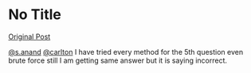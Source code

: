 # No Title

[Original Post](https://discourse.onlinedegree.iitm.ac.in/t/166576/28)

<p><a class="mention" href="/u/s.anand">@s.anand</a> <a class="mention" href="/u/carlton">@carlton</a> I have tried every method for the 5th question even brute force still I am getting same answer but it is saying incorrect.</p>